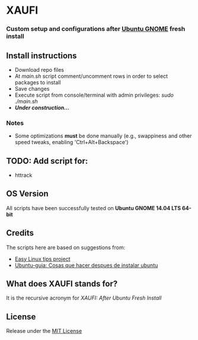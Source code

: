 # XAUFI
### Custom setup and configurations after [Ubuntu GNOME](http://ubuntugnome.org/) fresh install

## Install instructions
- Download repo files
- At *main.sh* script comment/uncomment rows in order to select packages to install
- Save changes
- Execute script from console/terminal with admin privileges: *sudo ./main.sh*
- ***Under construction...***

### Notes
- Some optimizations **must** be done manually (e.g., swappiness and other speed tweaks, enabling 'Ctrl+Alt+Backspace')

## TODO: Add script for:
- httrack


## OS Version
All scripts have been successfully tested on **Ubuntu GNOME 14.04 LTS 64-bit**

## Credits
The scripts here are based on suggestions from:
- [Easy Linux tips project](https://sites.google.com/site/easylinuxtipsproject/)
- [Ubuntu-guia: Cosas que hacer despues de instalar ubuntu](http://www.ubuntu-guia.com/2014/04/despues-de-instalar-ubuntu.html)

## What does XAUFI stands for?
It is the recursive acronym for *XAUFI: After Ubuntu Fresh Install*

## License
Release under the [MIT License](https://raw.githubusercontent.com/dbautistav/XAUFI/master/LICENSE)
